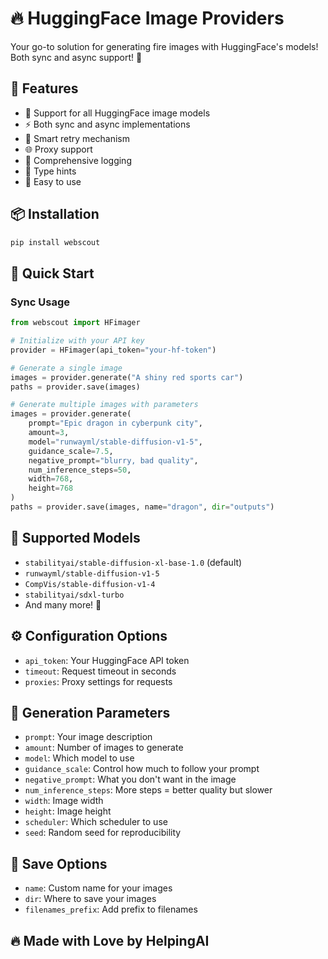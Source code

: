 # 🔥 HuggingFace Image Providers

Your go-to solution for generating fire images with HuggingFace's models! Both sync and async support! 🚀

## 🌟 Features

- 🎨 Support for all HuggingFace image models
- ⚡ Both sync and async implementations
- 🔄 Smart retry mechanism
- 🌐 Proxy support
- 📝 Comprehensive logging
- 🎯 Type hints
- 🚀 Easy to use

## 📦 Installation

```bash
pip install webscout
```

## 🚀 Quick Start

### Sync Usage

```python
from webscout import HFimager

# Initialize with your API key
provider = HFimager(api_token="your-hf-token")

# Generate a single image
images = provider.generate("A shiny red sports car")
paths = provider.save(images)

# Generate multiple images with parameters
images = provider.generate(
    prompt="Epic dragon in cyberpunk city",
    amount=3,
    model="runwayml/stable-diffusion-v1-5",
    guidance_scale=7.5,
    negative_prompt="blurry, bad quality",
    num_inference_steps=50,
    width=768,
    height=768
)
paths = provider.save(images, name="dragon", dir="outputs")
```


## 🎨 Supported Models

- `stabilityai/stable-diffusion-xl-base-1.0` (default)
- `runwayml/stable-diffusion-v1-5`
- `CompVis/stable-diffusion-v1-4`
- `stabilityai/sdxl-turbo`
- And many more! 🎉

## ⚙️ Configuration Options

- `api_token`: Your HuggingFace API token
- `timeout`: Request timeout in seconds
- `proxies`: Proxy settings for requests

## 🎯 Generation Parameters

- `prompt`: Your image description
- `amount`: Number of images to generate
- `model`: Which model to use
- `guidance_scale`: Control how much to follow your prompt
- `negative_prompt`: What you don't want in the image
- `num_inference_steps`: More steps = better quality but slower
- `width`: Image width
- `height`: Image height
- `scheduler`: Which scheduler to use
- `seed`: Random seed for reproducibility

## 💾 Save Options

- `name`: Custom name for your images
- `dir`: Where to save your images
- `filenames_prefix`: Add prefix to filenames

## 🔥 Made with Love by HelpingAI

